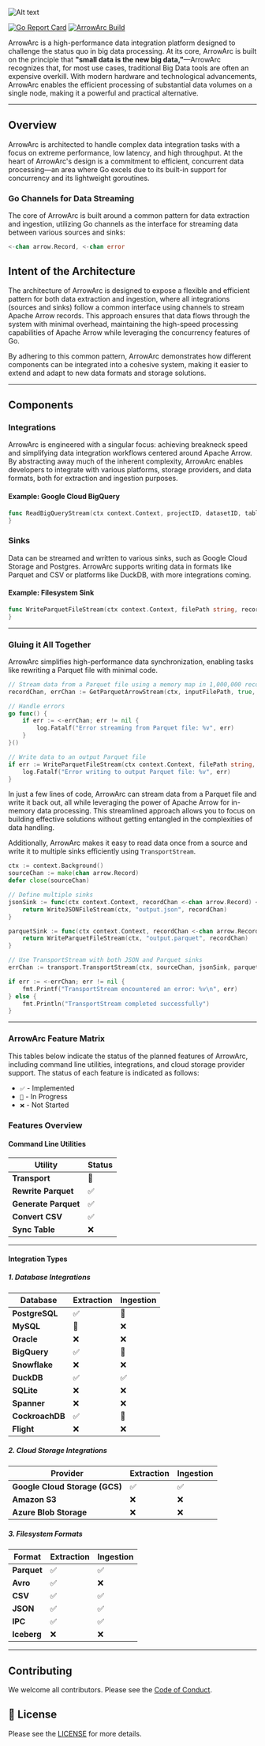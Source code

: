 ![Alt text](assets/images/ArrowArcLogo.png)

[![Go Report Card](https://goreportcard.com/badge/github.com/ArrowArc/ArrowArc)](https://goreportcard.com/report/github.com/ArrowArc/ArrowArc) [![ArrowArc Build](https://github.com/ArrowArc/ArrowArc/actions/workflows/ci.yml/badge.svg)](https://github.com/ArrowArc/ArrowArc/actions/workflows/ci.yml)

ArrowArc is a high-performance data integration platform designed to challenge the status quo in big data processing. At its core, ArrowArc is built on the principle that **"small data is the new big data,"**—ArrowArc recognizes that, for most use cases, traditional Big Data tools are often an expensive overkill. With modern hardware and technological advancements, ArrowArc enables the efficient processing of substantial data volumes on a single node, making it a powerful and practical alternative.

---

## Overview

ArrowArc is architected to handle complex data integration tasks with a focus on extreme performance, low latency, and high throughput. At the heart of ArrowArc's design is a commitment to efficient, concurrent data processing—an area where Go excels due to its built-in support for concurrency and its lightweight goroutines.

### Go Channels for Data Streaming

The core of ArrowArc is built around a common pattern for data extraction and ingestion, utilizing Go channels as the interface for streaming data between various sources and sinks:

```go
<-chan arrow.Record, <-chan error
```

## Intent of the Architecture

The architecture of ArrowArc is designed to expose a flexible and efficient pattern for both data extraction and ingestion, where all integrations (sources and sinks) follow a common interface using channels to stream Apache Arrow records. This approach ensures that data flows through the system with minimal overhead, maintaining the high-speed processing capabilities of Apache Arrow while leveraging the concurrency features of Go.

By adhering to this common pattern, ArrowArc demonstrates how different components can be integrated into a cohesive system, making it easier to extend and adapt to new data formats and storage solutions.

---

## Components

### Integrations

ArrowArc is engineered with a singular focus: achieving breakneck speed and simplifying data integration workflows centered around Apache Arrow. By abstracting away much of the inherent complexity, ArrowArc enables developers to integrate with various platforms, storage providers, and data formats, both for extraction and ingestion purposes.

#### Example: Google Cloud BigQuery

```go
func ReadBigQueryStream(ctx context.Context, projectID, datasetID, tableID string) (<-chan arrow.Record, <-chan error) {
}
```

### Sinks

Data can be streamed and written to various sinks, such as Google Cloud Storage and Postgres. ArrowArc supports writing data in formats like Parquet and CSV or platforms like DuckDB, with more integrations coming.

#### Example: Filesystem Sink

```go
func WriteParquetFileStream(ctx context.Context, filePath string, recordChan <-chan arrow.Record) <-chan error {
}
```

---

### Gluing it All Together

ArrowArc simplifies high-performance data synchronization, enabling tasks like rewriting a Parquet file with minimal code.

```go
// Stream data from a Parquet file using a memory map in 1,000,000 record batches
recordChan, errChan := GetParquetArrowStream(ctx, inputFilePath, true, 1000000)

// Handle errors
go func() {
    if err := <-errChan; err != nil {
        log.Fatalf("Error streaming from Parquet file: %v", err)
    }
}()

// Write data to an output Parquet file
if err := WriteParquetFileStream(ctx context.Context, filePath string, recordChan <-chan arrow.Record); err != nil {
    log.Fatalf("Error writing to output Parquet file: %v", err)
}
```

In just a few lines of code, ArrowArc can stream data from a Parquet file and write it back out, all while leveraging the power of Apache Arrow for in-memory data processing. This streamlined approach allows you to focus on building effective solutions without getting entangled in the complexities of data handling.

Additionally, ArrowArc makes it easy to read data once from a source and write it to multiple sinks efficiently using ```TransportStream```.

```go
ctx := context.Background()
sourceChan := make(chan arrow.Record)
defer close(sourceChan)

// Define multiple sinks
jsonSink := func(ctx context.Context, recordChan <-chan arrow.Record) <-chan error {
    return WriteJSONFileStream(ctx, "output.json", recordChan)
}

parquetSink := func(ctx context.Context, recordChan <-chan arrow.Record) <-chan error {
    return WriteParquetFileStream(ctx, "output.parquet", recordChan)
}

// Use TransportStream with both JSON and Parquet sinks
errChan := transport.TransportStream(ctx, sourceChan, jsonSink, parquetSink)

if err := <-errChan; err != nil {
    fmt.Printf("TransportStream encountered an error: %v\n", err)
} else {
    fmt.Println("TransportStream completed successfully")
}
```

---

### ArrowArc Feature Matrix

This tables below indicate the status of the planned features of ArrowArc, including command line utilities, integrations, and cloud storage provider support. The status of each feature is indicated as follows:

- `✅` - Implemented
- `🚧` - In Progress
- `❌` - Not Started

### Features Overview

#### Command Line Utilities

| Utility             | Status       |
|---------------------|--------------|
| **Transport** | 🚧           |
| **Rewrite Parquet** | ✅           |
| **Generate Parquet** | ✅           |
| **Convert CSV**     | ✅           |
| **Sync Table**      | ❌           |

---

#### Integration Types

##### 1. **Database Integrations**

| Database        | Extraction | Ingestion |
|-----------------|------------|-----------|
| **PostgreSQL**  | ✅         | 🚧        |
| **MySQL**       | 🚧         | ❌        |
| **Oracle**      | ❌         | ❌        |
| **BigQuery**    | ✅         | 🚧        |
| **Snowflake**   | ❌         | ❌        |
| **DuckDB**      | ✅         | ✅        |
| **SQLite**   | ❌         | ❌        |
| **Spanner**   | ❌         | ❌        |
| **CockroachDB**  | ✅         | 🚧        |
| **Flight**      | ❌         | ❌        |

##### 2. **Cloud Storage Integrations**

| Provider                         | Extraction | Ingestion |
|----------------------------------|------------|-----------|
| **Google Cloud Storage (GCS)**   | ✅         | ✅        |
| **Amazon S3**                    | ❌         | ❌        |
| **Azure Blob Storage**           | ❌         | ❌        |

##### 3. **Filesystem Formats**

| Format        | Extraction | Ingestion |
|---------------|------------|-----------|
| **Parquet**   | ✅         | ✅        |
| **Avro**      | ✅         | ❌        |
| **CSV**       | ✅         | ✅        |
| **JSON**      | ✅         | ✅        |
| **IPC**       | ✅         | ✅        |
| **Iceberg**   | ❌         | ❌        |

---

## Contributing

We welcome all contributors. Please see the [Code of Conduct](./CODE_OF_CONDUCT.md).

## :page_facing_up: License

Please see the [LICENSE](./LICENSE) for more details.
